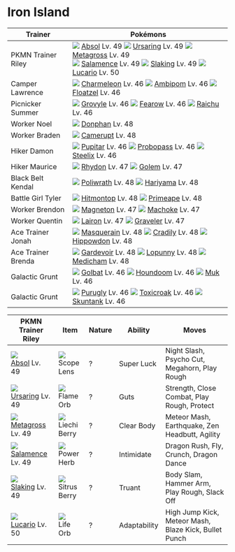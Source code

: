 # Iron Island

Trainer                    | Pokémons
---                        | ---
PKMN Trainer Riley         | ![][359]  [Absol] Lv. 49  ![][217]  [Ursaring] Lv. 49  ![][376]  [Metagross] Lv. 49 <br> ![][373]  [Salamence] Lv. 49  ![][289]  [Slaking] Lv. 49  ![][448]  [Lucario] Lv. 50
Camper Lawrence            | ![][005]  [Charmeleon] Lv. 46  ![][424]  [Ambipom] Lv. 46  ![][419]  [Floatzel] Lv. 46
Picnicker Summer           | ![][253]  [Grovyle] Lv. 46  ![][022]  [Fearow] Lv. 46  ![][026]  [Raichu] Lv. 46
Worker Noel                | ![][232]  [Donphan] Lv. 48
Worker Braden              | ![][323]  [Camerupt] Lv. 48
Hiker Damon                | ![][247]  [Pupitar] Lv. 46  ![][476]  [Probopass] Lv. 46  ![][208]  [Steelix] Lv. 46
Hiker Maurice              | ![][112]  [Rhydon] Lv. 47  ![][076]  [Golem] Lv. 47
Black Belt Kendal          | ![][062]  [Poliwrath] Lv. 48  ![][297]  [Hariyama] Lv. 48
Battle Girl Tyler          | ![][237]  [Hitmontop] Lv. 48  ![][057]  [Primeape] Lv. 48
Worker Brendon             | ![][082]  [Magneton] Lv. 47  ![][067]  [Machoke] Lv. 47
Worker Quentin             | ![][305]  [Lairon] Lv. 47  ![][075]  [Graveler] Lv. 47
Ace Trainer Jonah          | ![][284]  [Masquerain] Lv. 48  ![][346]  [Cradily] Lv. 48  ![][450]  [Hippowdon] Lv. 48
Ace Trainer Brenda         | ![][282]  [Gardevoir] Lv. 48  ![][428]  [Lopunny] Lv. 48  ![][308]  [Medicham] Lv. 48
Galactic Grunt             | ![][042]  [Golbat] Lv. 46  ![][229]  [Houndoom] Lv. 46  ![][089]  [Muk] Lv. 46
Galactic Grunt             | ![][432]  [Purugly] Lv. 46  ![][454]  [Toxicroak] Lv. 46  ![][435]  [Skuntank] Lv. 46

PKMN Trainer Riley | Item         | Nature  | Ability       | Moves
---                | ---          | ---     | ---           | ---
![][359]<br> [Absol] Lv. 49           | ![][scope-lens]<br> Scope Lens          | ?        | Super Luck          | Night Slash, Psycho Cut, Megahorn, Play Rough
![][217]<br> [Ursaring] Lv. 49        | ![][flame-orb]<br> Flame Orb            | ?        | Guts                | Strength, Close Combat, Play Rough, Protect
![][376]<br> [Metagross] Lv. 49       | ![][liechi-berry]<br> Liechi Berry      | ?        | Clear Body          | Meteor Mash, Earthquake, Zen Headbutt, Agility
![][373]<br> [Salamence] Lv. 49       | ![][power-herb]<br> Power Herb          | ?        | Intimidate          | Dragon Rush, Fly, Crunch, Dragon Dance
![][289]<br> [Slaking] Lv. 49         | ![][sitrus-berry]<br> Sitrus Berry      | ?        | Truant              | Body Slam, Hammer Arm, Play Rough, Slack Off
![][448]<br> [Lucario] Lv. 50         | ![][life-orb]<br> Life Orb              | ?        | Adaptability        | High Jump Kick, Meteor Mash, Blaze Kick, Bullet Punch


[Charmeleon]: /pokemon_changes/005/
[Fearow]: /pokemon_changes/022/
[Raichu]: /pokemon_changes/026/
[Golbat]: /pokemon_changes/042/
[Primeape]: /pokemon_changes/057/
[Poliwrath]: /pokemon_changes/062/
[Machoke]: /pokemon_changes/067/
[Graveler]: /pokemon_changes/075/
[Golem]: /pokemon_changes/076/
[Magneton]: /pokemon_changes/082/
[Muk]: /pokemon_changes/089/
[Rhydon]: /pokemon_changes/112/
[Steelix]: /pokemon_changes/208/
[Ursaring]: /pokemon_changes/217/
[Houndoom]: /pokemon_changes/229/
[Donphan]: /pokemon_changes/232/
[Hitmontop]: /pokemon_changes/237/
[Pupitar]: /pokemon_changes/247/
[Grovyle]: /pokemon_changes/253/
[Gardevoir]: /pokemon_changes/282/
[Masquerain]: /pokemon_changes/284/
[Slaking]: /pokemon_changes/289/
[Hariyama]: /pokemon_changes/297/
[Lairon]: /pokemon_changes/305/
[Medicham]: /pokemon_changes/308/
[Camerupt]: /pokemon_changes/323/
[Cradily]: /pokemon_changes/346/
[Absol]: /pokemon_changes/359/
[Salamence]: /pokemon_changes/373/
[Metagross]: /pokemon_changes/376/
[Floatzel]: /pokemon_changes/419/
[Ambipom]: /pokemon_changes/424/
[Lopunny]: /pokemon_changes/428/
[Purugly]: /pokemon_changes/432/
[Skuntank]: /pokemon_changes/435/
[Lucario]: /pokemon_changes/448/
[Hippowdon]: /pokemon_changes/450/
[Toxicroak]: /pokemon_changes/454/
[Probopass]: /pokemon_changes/476/
[flame-orb]: /img/items/flame-orb.png
[liechi-berry]: /img/items/liechi-berry.png
[life-orb]: /img/items/life-orb.png
[power-herb]: /img/items/power-herb.png
[scope-lens]: /img/items/scope-lens.png
[sitrus-berry]: /img/items/sitrus-berry.png
[005]: /img/pokemon/005.png
[022]: /img/pokemon/022.png
[026]: /img/pokemon/026.png
[042]: /img/pokemon/042.png
[057]: /img/pokemon/057.png
[062]: /img/pokemon/062.png
[067]: /img/pokemon/067.png
[075]: /img/pokemon/075.png
[076]: /img/pokemon/076.png
[082]: /img/pokemon/082.png
[089]: /img/pokemon/089.png
[112]: /img/pokemon/112.png
[208]: /img/pokemon/208.png
[217]: /img/pokemon/217.png
[229]: /img/pokemon/229.png
[232]: /img/pokemon/232.png
[237]: /img/pokemon/237.png
[247]: /img/pokemon/247.png
[253]: /img/pokemon/253.png
[282]: /img/pokemon/282.png
[284]: /img/pokemon/284.png
[289]: /img/pokemon/289.png
[297]: /img/pokemon/297.png
[305]: /img/pokemon/305.png
[308]: /img/pokemon/308.png
[323]: /img/pokemon/323.png
[346]: /img/pokemon/346.png
[359]: /img/pokemon/359.png
[373]: /img/pokemon/373.png
[376]: /img/pokemon/376.png
[419]: /img/pokemon/419.png
[424]: /img/pokemon/424.png
[428]: /img/pokemon/428.png
[432]: /img/pokemon/432.png
[435]: /img/pokemon/435.png
[448]: /img/pokemon/448.png
[450]: /img/pokemon/450.png
[454]: /img/pokemon/454.png
[476]: /img/pokemon/476.png
